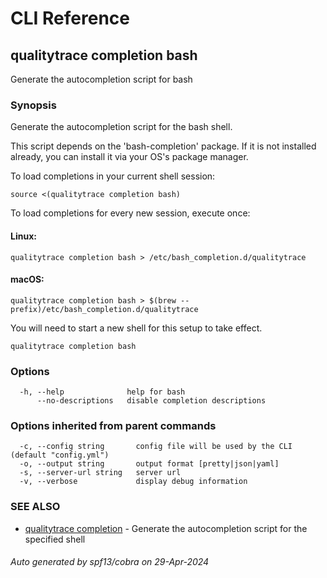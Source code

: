 # CLI Reference
## qualitytrace completion bash

Generate the autocompletion script for bash

### Synopsis

Generate the autocompletion script for the bash shell.

This script depends on the 'bash-completion' package.
If it is not installed already, you can install it via your OS's package manager.

To load completions in your current shell session:

```
source <(qualitytrace completion bash)
```

To load completions for every new session, execute once:

#### Linux:

```
qualitytrace completion bash > /etc/bash_completion.d/qualitytrace
```

#### macOS:

```
qualitytrace completion bash > $(brew --prefix)/etc/bash_completion.d/qualitytrace
```

You will need to start a new shell for this setup to take effect.


```
qualitytrace completion bash
```

### Options

```
  -h, --help              help for bash
      --no-descriptions   disable completion descriptions
```

### Options inherited from parent commands

```
  -c, --config string       config file will be used by the CLI (default "config.yml")
  -o, --output string       output format [pretty|json|yaml]
  -s, --server-url string   server url
  -v, --verbose             display debug information
```

### SEE ALSO

* [qualitytrace completion](qualitytrace_completion.md)	 - Generate the autocompletion script for the specified shell

###### Auto generated by spf13/cobra on 29-Apr-2024
